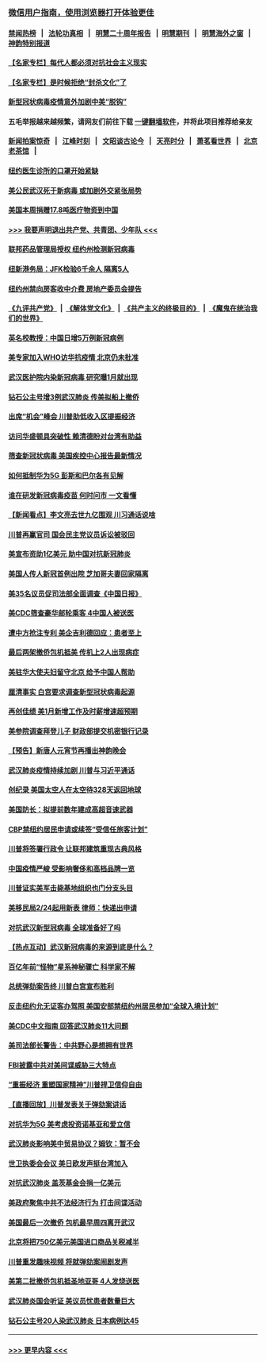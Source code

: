 ### [微信用户指南，使用浏览器打开体验更佳](https://github.com/gfw-breaker/banned-news1/blob/master/indexes/wechat-guide.md?t=0)
#### [禁闻热榜](热点新闻.md?t=0)  &nbsp;&nbsp;|&nbsp;&nbsp; [法轮功真相](https://github.com/gfw-breaker/truth/blob/master/README.md?t=0) &nbsp;&nbsp;|&nbsp;&nbsp; [明慧二十周年报告](https://github.com/gfw-breaker/mh-reports/blob/master/README.md?t=0) &nbsp;&nbsp;|&nbsp;&nbsp;[明慧期刊](https://github.com/gfw-breaker/mh-qikan) &nbsp;&nbsp;|&nbsp;&nbsp; [明慧海外之窗](https://github.com/gfw-breaker/mh-news/blob/master/README.md?t=0) &nbsp;&nbsp;|&nbsp;&nbsp; [神韵特别报道](https://github.com/gfw-breaker/mh-news/blob/master/shenyun.md?t=0)
#### [【名家专栏】每代人都必须对抗社会主义现实](../pages/nsc412/n11831412.md?t=02090822) 
#### [【名家专栏】是时候拒绝“封杀文化”了](../pages/nsc412/n11814093.md?t=02090822) 
#### [新型冠状病毒疫情意外加剧中美“脱钩”](../pages/nsc412/n11854475.md?t=02090822) 
#### 五毛举报越来越频繁，请网友们前往下载 [一键翻墙软件](https://github.com/gfw-breaker/ssr-accounts)，并将此项目推荐给亲友
#### [新闻拍案惊奇](https://github.com/gfw-breaker/banned-news1/blob/master/pages/link4.md) &nbsp;&nbsp;|&nbsp;&nbsp; [江峰时刻](https://github.com/gfw-breaker/banned-news1/blob/master/pages/link4.md) &nbsp;&nbsp;|&nbsp;&nbsp; [文昭谈古论今](https://github.com/gfw-breaker/banned-news1/blob/master/pages/link4.md) &nbsp;&nbsp;|&nbsp;&nbsp; [天亮时分](https://github.com/gfw-breaker/banned-news1/blob/master/pages/link4.md) &nbsp;&nbsp;|&nbsp;&nbsp; [萧茗看世界](https://github.com/gfw-breaker/banned-news1/blob/master/pages/link4.md) &nbsp;&nbsp;|&nbsp;&nbsp; [北京老茶馆](https://github.com/gfw-breaker/banned-news1/blob/master/pages/link4.md) &nbsp;&nbsp;|&nbsp;&nbsp; 
#### [纽约医生诊所的口罩开始紧缺](../pages/nsc412/n11853364.md?t=02090822) 
#### [美公民武汉死于新病毒 或加剧外交紧张局势](../pages/nsc412/n11854331.md?t=02090822) 
#### [美国本周捐赠17.8吨医疗物资到中国](../pages/nsc412/n11854269.md?t=02090822) 
#### [>>> 我要声明退出共产党、共青团、少年队 <<<](https://github.com/begood0513/goodnews/blob/master/quit/letter.md) 
#### [联邦药品管理局授权  纽约州检测新冠病毒](../pages/nsc412/n11853371.md?t=02090822) 
#### [纽新港务局：JFK检验6千余人  隔离5人](../pages/nsc412/n11853366.md?t=02090822) 
#### [纽约州禁向房客收中介费  房地产委员会提告](../pages/nsc412/n11853360.md?t=02090822) 
#### [《九评共产党》](https://github.com/begood0513/9ping.md/blob/master/README.md) &nbsp;|&nbsp; [《解体党文化》](../../../../jtdwh.md/blob/master/README.md)  &nbsp;|&nbsp; [《共产主义的终极目的》](../../../../gczydzjmd.md/blob/master/README.md) &nbsp;|&nbsp; [《魔鬼在统治我们的世界》](../../../../mgztzwmdsj.md/blob/master/README.md) 
#### [英名校教授：中国日增5万例新冠病例](../pages/nsc412/n11854174.md?t=02090822) 
#### [美专家加入WHO访华抗疫情 北京仍未批准](../pages/nsc412/n11854043.md?t=02090822) 
#### [武汉医护院内染新冠病毒 研究曝1月就出现](../pages/nsc412/n11852928.md?t=02090822) 
#### [钻石公主号增3例武汉肺炎 传美拟船上撤侨](../pages/nsc412/n11853240.md?t=02090822) 
#### [出席“机会”峰会 川普助低收入区提振经济](../pages/nsc412/n11853232.md?t=02090822) 
#### [访问华盛顿具突破性 赖清德盼对台湾有助益](../pages/nsc412/n11853129.md?t=02090822) 
#### [筛查新冠状病毒 美国疾控中心报告最新情况](../pages/nsc412/n11853070.md?t=02090822) 
#### [如何抵制华为5G 彭斯和巴尔各有见解](../pages/nsc412/n11852535.md?t=02090822) 
#### [谁在研发新冠病毒疫苗 何时问市 一文看懂](../pages/nsc412/n11852840.md?t=02090822) 
#### [【新闻看点】李文亮去世九亿围观 川习通话说啥](../pages/nsc412/n11852360.md?t=02090822) 
#### [川普再赢官司 国会民主党议员诉讼被驳回](../pages/nsc412/n11852287.md?t=02090822) 
#### [美宣布资助1亿美元 助中国对抗新冠肺炎](../pages/nsc412/n11852531.md?t=02090822) 
#### [美国人传人新冠首例出院 芝加哥夫妻回家隔离](../pages/nsc412/n11852452.md?t=02090822) 
#### [美35名议员促司法部全面调查《中国日报》](../pages/nsc412/n11852435.md?t=02090822) 
#### [美CDC筛查豪华邮轮乘客 4中国人被送医](../pages/nsc412/n11852085.md?t=02090822) 
#### [遭中方抢注专利 美企吉利德回应：患者至上](../pages/nsc412/n11852037.md?t=02090822) 
#### [最后两架撤侨包机抵美 传机上2人出现病症](../pages/nsc412/n11852173.md?t=02090822) 
#### [美驻华大使夫妇留守北京 给予中国人帮助](../pages/nsc412/n11852165.md?t=02090822) 
#### [厘清事实 白宫要求调查新型冠状病毒起源](../pages/nsc412/n11852106.md?t=02090822) 
#### [再创佳绩 美1月新增工作及时薪增速超预期](../pages/nsc412/n11852174.md?t=02090822) 
#### [美参院调查拜登儿子 财政部提交机密银行记录](../pages/nsc412/n11851808.md?t=02090822) 
#### [【预告】新唐人元宵节再播出神韵晚会](../pages/nsc412/n11843192.md?t=02090822) 
#### [武汉肺炎疫情持续加剧 川普与习近平通话](../pages/nsc412/n11851613.md?t=02090822) 
#### [创纪录 美国太空人在太空待328天返回地球](../pages/nsc412/n11851266.md?t=02090822) 
#### [美国防长：拟提前数年建成高超音速武器](../pages/nsc412/n11850959.md?t=02090822) 
#### [CBP禁纽约居民申请或续签“受信任旅客计划”](../pages/nsc412/n11850857.md?t=02090822) 
#### [川普将签署行政令 让联邦建筑重现古典风格](../pages/nsc412/n11850654.md?t=02090822) 
#### [中国疫情严峻 受影响奢侈和高档品牌一览](../pages/nsc412/n11850319.md?t=02090822) 
#### [川普证实美军击毙基地组织也门分支头目](../pages/nsc412/n11850383.md?t=02090822) 
#### [美移民局2/24起用新表 律师：快递出申请](../pages/nsc412/n11848220.md?t=02090822) 
#### [对抗武汉新型冠病毒 全球准备好了吗](../pages/nsc412/n11850142.md?t=02090822) 
#### [【热点互动】武汉新冠病毒的来源到底是什么？](../pages/nsc412/n11849749.md?t=02090822) 
#### [百亿年前“怪物”星系神秘骤亡 科学家不解](../pages/nsc412/n11849863.md?t=02090822) 
#### [总统弹劾案告终 川普白宫宣布胜利](../pages/nsc412/n11849985.md?t=02090822) 
#### [反击纽约允无证客办驾照  美国安部禁纽约州居民参加“全球入境计划”](../pages/nsc412/n11849828.md?t=02090822) 
#### [美CDC中文指南 回答武汉肺炎11大问题](../pages/nsc412/n11849703.md?t=02090822) 
#### [美司法部长警告：中共野心是想拥有世界](../pages/nsc412/n11849769.md?t=02090822) 
#### [FBI披露中共对美间谍威胁三大特点](../pages/nsc412/n11849700.md?t=02090822) 
#### [“重振经济 重塑国家精神”川普捍卫信仰自由](../pages/nsc412/n11849641.md?t=02090822) 
#### [【直播回放】川普发表关于弹劾案讲话](../pages/nsc412/n11849472.md?t=02090822) 
#### [对抗华为5G 美考虑投资诺基亚和爱立信](../pages/nsc412/n11849510.md?t=02090822) 
#### [武汉肺炎影响美中贸易协议？姆钦：暂不会](../pages/nsc412/n11849497.md?t=02090822) 
#### [世卫执委会会议 美日欧发声挺台湾加入](../pages/nsc412/n11849433.md?t=02090822) 
#### [对抗武汉肺炎 盖茨基金会捐一亿美元](../pages/nsc412/n11848953.md?t=02090822) 
#### [美政府聚焦中共不法经济行为 打击间谍活动](../pages/nsc412/n11849322.md?t=02090822) 
#### [美国最后一次撤侨 包机最早周四离开武汉](../pages/nsc412/n11849395.md?t=02090822) 
#### [北京将把750亿美元美国进口商品关税减半](../pages/nsc412/n11848896.md?t=02090822) 
#### [川普重发趣味视频 将就弹劾案闹剧发声](../pages/nsc412/n11848715.md?t=02090822) 
#### [美第二批撤侨包机抵圣地亚哥 4人发烧送医](../pages/nsc412/n11847923.md?t=02090822) 
#### [武汉肺炎国会听证 美议员忧患者数量巨大](../pages/nsc412/n11844851.md?t=02090822) 
#### [钻石公主号20人染武汉肺炎 日本病例达45](../pages/nsc412/n11847823.md?t=02090822) 

----
#### [ >>> 更早内容 <<< ](../indexes/nsc412-earlier.md)
